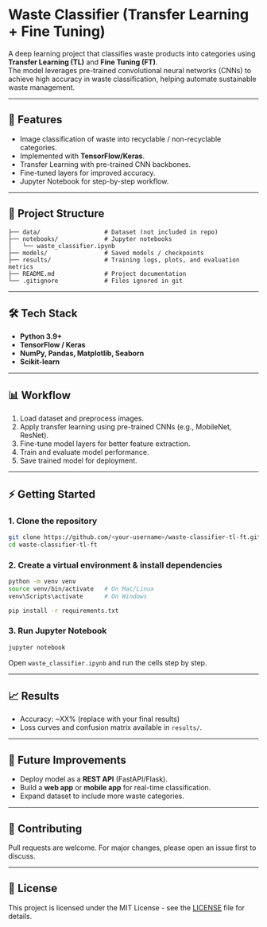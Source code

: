 # Waste Classifier (Transfer Learning + Fine Tuning)

A deep learning project that classifies waste products into categories using **Transfer Learning (TL)** and **Fine Tuning (FT)**.  
The model leverages pre-trained convolutional neural networks (CNNs) to achieve high accuracy in waste classification, helping automate sustainable waste management.

---

## 🚀 Features
- Image classification of waste into recyclable / non-recyclable categories.
- Implemented with **TensorFlow/Keras**.
- Transfer Learning with pre-trained CNN backbones.
- Fine-tuned layers for improved accuracy.
- Jupyter Notebook for step-by-step workflow.

---

## 📂 Project Structure
```
├── data/                  # Dataset (not included in repo)
├── notebooks/             # Jupyter notebooks
│   └── waste_classifier.ipynb
├── models/                # Saved models / checkpoints
├── results/               # Training logs, plots, and evaluation metrics
├── README.md              # Project documentation
└── .gitignore             # Files ignored in git
```

---

## 🛠️ Tech Stack
- **Python 3.9+**
- **TensorFlow / Keras**
- **NumPy, Pandas, Matplotlib, Seaborn**
- **Scikit-learn**

---

## 📊 Workflow
1. Load dataset and preprocess images.  
2. Apply transfer learning using pre-trained CNNs (e.g., MobileNet, ResNet).  
3. Fine-tune model layers for better feature extraction.  
4. Train and evaluate model performance.  
5. Save trained model for deployment.

---

## ⚡ Getting Started

### 1. Clone the repository
```bash
git clone https://github.com/<your-username>/waste-classifier-tl-ft.git
cd waste-classifier-tl-ft
```

### 2. Create a virtual environment & install dependencies
```bash
python -m venv venv
source venv/bin/activate   # On Mac/Linux
venv\Scripts\activate      # On Windows

pip install -r requirements.txt
```

### 3. Run Jupyter Notebook
```bash
jupyter notebook
```
Open `waste_classifier.ipynb` and run the cells step by step.

---

## 📈 Results
- Accuracy: ~XX% (replace with your final results)  
- Loss curves and confusion matrix available in `results/`.

---

## 📌 Future Improvements
- Deploy model as a **REST API** (FastAPI/Flask).  
- Build a **web app** or **mobile app** for real-time classification.  
- Expand dataset to include more waste categories.  

---

## 🤝 Contributing
Pull requests are welcome. For major changes, please open an issue first to discuss.

---

## 📜 License
This project is licensed under the MIT License - see the [LICENSE](LICENSE) file for details.
